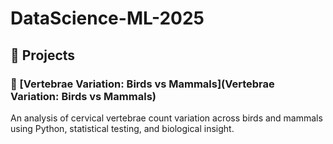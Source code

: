 # DataScience-ML-2025
## 📂 Projects

### 🔬 [Vertebrae Variation: Birds vs Mammals](Vertebrae Variation: Birds vs Mammals)
An analysis of cervical vertebrae count variation across birds and mammals using Python, statistical testing, and biological insight.
